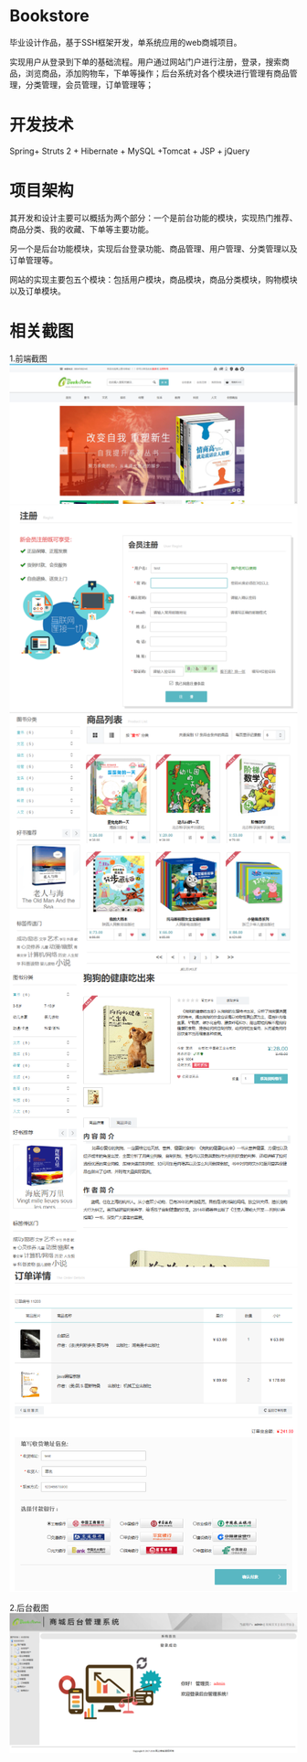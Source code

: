 # Bookstore
毕业设计作品，基于SSH框架开发，单系统应用的web商城项目。

实现用户从登录到下单的基础流程。用户通过网站门户进行注册，登录，搜索商品，浏览商品，添加购物车，下单等操作；后台系统对各个模块进行管理有商品管理，分类管理，会员管理，订单管理等；

# 开发技术
Spring+ Struts 2 + Hibernate + MySQL +Tomcat + JSP + jQuery

# 项目架构
其开发和设计主要可以概括为两个部分：一个是前台功能的模块，实现热门推荐、商品分类、我的收藏、下单等主要功能。

另一个是后台功能模块，实现后台登录功能、商品管理、用户管理、分类管理以及订单管理等。

网站的实现主要包五个模块：包括用户模块，商品模块，商品分类模块，购物模块以及订单模块。

# 相关截图

1.前端截图
![image](https://github.com/bluestaree/bookstore/blob/master/WebRoot/image/public/4-1.png)
![image](https://github.com/bluestaree/bookstore/blob/master/WebRoot/image/public/4-2.png)
![image](https://github.com/bluestaree/bookstore/blob/master/WebRoot/image/public/4-5.png)
![image](https://github.com/bluestaree/bookstore/blob/master/WebRoot/image/public/4-7.png)
![image](https://github.com/bluestaree/bookstore/blob/master/WebRoot/image/public/4-8.png)

2.后台截图
![image](https://github.com/bluestaree/bookstore/blob/master/WebRoot/image/public/4-10.png)

